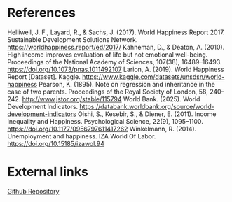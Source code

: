 # References
Helliwell, J. F., Layard, R., & Sachs, J. (2017). World Happiness Report 2017. Sustainable Development Solutions Network. https://worldhappiness.report/ed/2017/
Kahneman, D., & Deaton, A. (2010). High income improves evaluation of life but not emotional well-being. Proceedings of the National Academy of Sciences, 107(38), 16489–16493. https://doi.org/10.1073/pnas.1011492107
Larion, A. (2019). World Happiness Report [Dataset]. Kaggle. https://www.kaggle.com/datasets/unsdsn/world-happiness
Pearson, K. (1895). Note on regression and inheritance in the case of two parents. Proceedings of the Royal Society of London, 58, 240–242. http://www.jstor.org/stable/115794
World Bank. (2025). World Development Indicators. https://databank.worldbank.org/source/world-development-indicators
Oishi, S., Kesebir, S., & Diener, E. (2011). Income Inequality and Happiness. Psychological Science, 22(9), 1095–1100. https://doi.org/10.1177/0956797611417262
Winkelmann, R. (2014). Unemployment and happiness. IZA World Of Labor. https://doi.org/10.15185/izawol.94

# External links
[Github Repository](https://github.com/m/Visualitie)